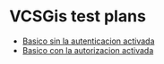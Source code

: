 # VCSGis test plans

* [Basico sin la autenticacion activada](basico_sin_autenticacion.md)
* [Basico con la autorizacion activada](basico_con_autorizacion.md)


